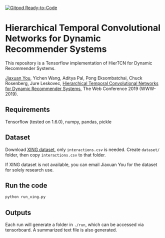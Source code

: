 [![Gitpod Ready-to-Code](https://img.shields.io/badge/Gitpod-Ready--to--Code-blue?logo=gitpod)](https://gitpod.io/#https://github.com/JiaxuanYou/HierTCN) 

# Hierarchical Temporal Convolutional Networks for Dynamic Recommender Systems
This repository is a Tensorflow implementation of HierTCN for Dynamic Recommender Systems.

[Jiaxuan You](https://cs.stanford.edu/~jiaxuan/), Yichen Wang, Aditya Pal, Pong Eksombatchai, Chuck Rosenberg, Jure Leskovec, [Hierarchical Temporal Convolutional Networks for Dynamic Recommender Systems](https://arxiv.org/abs/1904.04381), The Web Conference 2019 (WWW-2019).

## Requirements
Tensorflow (tested on 1.6.0), numpy, pandas, pickle


## Dataset
Download [XING dataset](http://2016.recsyschallenge.com/), only `interactions.csv` is needed. Create `dataset/` folder, then copy `interactions.csv` to that folder.

If XING dataset is not available, you can email Jiaxuan You for the dataset for solely research use.

## Run the code
```bash
python run_xing.py
```

## Outputs
Each run will generate a folder in `./run`, which can be accessed via tensorboard. A summarized text file is also generated.